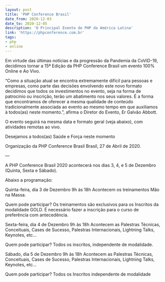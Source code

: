 ```yaml
---
layout: post
title: 'PHP Conference Brasil'
date_from: 2020-12-03
date_to: 2020-12-05
description: 'O Principal Evento de PHP da América Latina'
link: 'https://phpconference.com.br'
tags:
- php
- online
---
```

Em virtude das últimas notícias e da progressão da Pandemia da CoViD-19, decidimos tornar a 15ª Edição da PHP Conference Brasil um evento 100% Online e Ao Vivo.

“Como a situação atual se encontra extremamente difícil para pessoas e empresas, como parte das decisões envolvendo este novo formato decidimos que todos os investimentos no evento, seja na forma de patrocínio ou inscrição, terão um abatimento nos seus valores. É a forma que encontramos de oferecer a mesma qualidade de conteúdo tradicionalmente associada ao evento ao mesmo tempo em que auxiliamos à todos(as) neste momento.”, afirma o Diretor do Evento, Er Galvão Abbott.
 
O evento seguirá na mesma data e formato geral (veja abaixo), com atividades remotas ao vivo.

Desejamos a todos(as) Saúde e Força neste momento

Organização da PHP Conference Brasil
Brasil, 27 de Abril de 2020.


—

A PHP Conference Brasil 2020 acontecerá nos dias 3, 4, e 5 de Dezembro (Quinta, Sexta e Sábado).

Abaixo a programação:

Quinta-feira, dia 3 de Dezembro
9h às 18h
Acontecem os treinamentos Mão na Massa.

Quem pode participar?
Os treinamentos são exclusivos para os Inscritos da modalidade GOLD. É necessário fazer a inscrição para o curso de preferência com antecedência.

Sexta-feira, dia 4 de Dezembro
9h às 18h
Acontecem as Palestras Técnicas, Conceituais, Cases de Sucesso, Palestras Internacionais, Lightning Talks, Keynotes, etc…

Quem pode participar?
Todos os inscritos, independente de modalidade.

Sábado, dia 5 de Dezembro
9h às 18h
Acontecem as Palestras Técnicas, Conceituais, Cases de Sucesso, Palestras Internacionais, Lightning Talks, Keynotes, etc…

Quem pode participar?
Todos os Inscritos independente de modalidade
